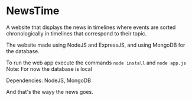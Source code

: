 # NewsTime

A website that displays the news in timelines where events are sorted chronologically in timelines that correspond to their topic.

The website made using NodeJS and ExpressJS, and using MongoDB for the database.

To run the web app execute the commands `node install` and `node app.js`
Note: For now the database is local

Dependencies: NodeJS, MongoDB

And that's the wayy the news goes.